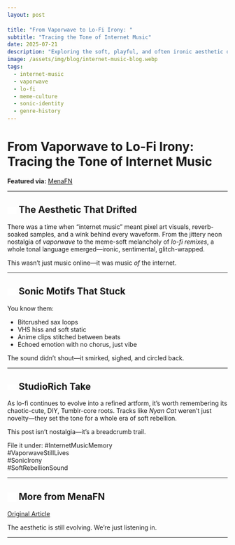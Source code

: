 ```yaml
---
layout: post

title: "From Vaporwave to Lo-Fi Irony: "
subtitle: "Tracing the Tone of Internet Music"
date: 2025-07-21
description: "Exploring the soft, playful, and often ironic aesthetic of early internet music—how it shaped sound, identity, and meme-culture roots."
image: /assets/img/blog/internet-music-blog.webp
tags:
  - internet-music
  - vaporwave
  - lo-fi
  - meme-culture
  - sonic-identity
  - genre-history
---
```


# From Vaporwave to Lo-Fi Irony: Tracing the Tone of Internet Music

**Featured via:** [MenaFN](https://menafn.com/1109825763/Internet-music-known-for-its-soft-playful-often-ironic-tone)

---

## <img src="/assets/icons/gamecontroller.svg" alt="Game Controller icon" style="width: 1em; vertical-align: middle;" /> The Aesthetic That Drifted
There was a time when “internet music” meant pixel art visuals, reverb-soaked samples, and a wink behind every waveform. From the jittery neon nostalgia of *vaporwave* to the meme-soft melancholy of *lo-fi remixes*, a whole tonal language emerged—ironic, sentimental, glitch-wrapped.

This wasn’t just music online—it was music *of* the internet.

---

## <img src="/assets/icons/headphones.svg" alt="Headphones icon" style="width: 1em; vertical-align: middle;" /> Sonic Motifs That Stuck
You know them:
- Bitcrushed sax loops
- VHS hiss and soft static
- Anime clips stitched between beats
- Echoed emotion with no chorus, just vibe

The sound didn’t shout—it smirked, sighed, and circled back.

---

## <img src="/assets/icons/eye.svg" alt="Eye icon" style="width: 1em; vertical-align: middle;" /> StudioRich Take
As lo-fi continues to evolve into a refined artform, it’s worth remembering its chaotic-cute, DIY, Tumblr-core roots. Tracks like *Nyan Cat* weren’t just novelty—they set the tone for a whole era of soft rebellion.

This post isn’t nostalgia—it’s a breadcrumb trail.

File it under:
#InternetMusicMemory  
#VaporwaveStillLives  
#SonicIrony  
#SoftRebellionSound

---

## <img src="/assets/icons/moon.svg" alt="Moon icon" style="width: 1em; vertical-align: middle;" /> More from MenaFN
[Original Article](https://menafn.com/1109825763/Internet-music-known-for-its-soft-playful-often-ironic-tone)

The aesthetic is still evolving. We’re just listening in.

---

